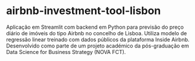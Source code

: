 # airbnb-investment-tool-lisbon
Aplicação em Streamlit com backend em Python para previsão do preço diário de imóveis do tipo Airbnb no concelho de Lisboa. Utiliza modelo de regressão linear treinado com dados públicos da plataforma Inside Airbnb. Desenvolvido como parte de um projeto académico da pós-graduação em Data Science for Business Strategy (NOVA FCT).
